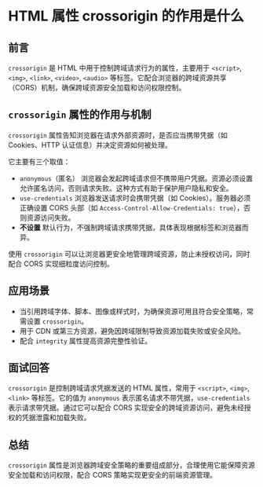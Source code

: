 # **HTML 属性 crossorigin 的作用是什么**

## 前言

`crossorigin` 是 HTML 中用于控制跨域请求行为的属性，主要用于 `<script>`, `<img>`, `<link>`, `<video>`, `<audio>` 等标签。它配合浏览器的跨域资源共享（CORS）机制，确保跨域资源安全加载和访问权限控制。

## `crossorigin` 属性的作用与机制

`crossorigin` 属性告知浏览器在请求外部资源时，是否应当携带凭据（如 Cookies、HTTP 认证信息）并决定资源如何被处理。

它主要有三个取值：

- `anonymous`（匿名）
  浏览器会发起跨域请求但不携带用户凭据。资源必须设置允许匿名访问，否则请求失败。这种方式有助于保护用户隐私和安全。
- `use-credentials`
  浏览器发送请求时会携带凭据（如 Cookies）。服务器必须正确设置 CORS 头部（如 `Access-Control-Allow-Credentials: true`），否则资源访问失败。
- **不设置**
  默认行为，不强制跨域请求携带凭据，具体表现根据标签和浏览器而异。

使用 `crossorigin` 可以让浏览器更安全地管理跨域资源，防止未授权访问，同时配合 CORS 实现细粒度访问控制。

## 应用场景

- 当引用跨域字体、脚本、图像或样式时，为确保资源可用且符合安全策略，常需设置 `crossorigin`。
- 用于 CDN 或第三方资源，避免因跨域限制导致资源加载失败或安全风险。
- 配合 `integrity` 属性提高资源完整性验证。

## 面试回答

`crossorigin` 是控制跨域请求凭据发送的 HTML 属性，常用于 `<script>`, `<img>`, `<link>` 等标签。它的值为 `anonymous` 表示匿名请求不带凭据，`use-credentials` 表示请求带凭据。通过它可以配合 CORS 实现安全的跨域资源访问，避免未经授权的凭据泄露和加载失败。

## 总结

`crossorigin` 属性是浏览器跨域安全策略的重要组成部分，合理使用它能保障资源安全加载和访问权限，配合 CORS 策略实现更安全的前端资源管理。